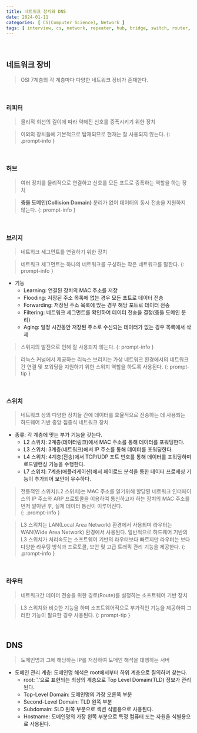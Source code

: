 ```yaml
---
title: 네트워크 장치와 DNS
date: 2024-01-11
categories: [ CS(Computer Science), Network ]
tags: [ interview, cs, network, repeater, hub, bridge, switch, router, dns ]
---
```


<br>

## 네트워크 장비

> OSI 7계층의 각 계층마다 다양한 네트워크 장비가 존재한다.

<br>

### 리피터

> 물리적 회선의 길이에 따라 약해진 신호를 증폭시키기 위한 장치

> 이외의 장치들에 기본적으로 탑재되므로 현재는 잘 사용되지 않는다.
{: .prompt-info }

<br>

### 허브

> 여러 장치를 물리적으로 연결하고 신호를 모든 포트로 증폭하는 역할을 하는 장치

> **충돌 도메인(Collision Domain)** 분리가 없어 데이터의 동시 전송을 지원하지 않는다.
{: prompt-info }

<br>

### 브리지

> 네트워크 세그먼트를 연결하기 위한 장치

> 네트워크 세그먼트는 하나의 네트워크를 구성하는 작은 네트워크를 말한다.
{: prompt-info }

- 기능
  - Learning: 연결된 장치의 MAC 주소를 저장
  - Flooding: 저장된 주소 목록에 없는 경우 모든 포트로 데이터 전송
  - Forwarding: 저장된 주소 목록에 있는 경우 해당 포트로 데이터 전송
  - Filtering: 네트워크 세그먼트를 확인하여 데이터 전송을 결정(충돌 도메인 분리)
  - Aging: 일정 시간동안 저장된 주소로 수신되는 데이터가 없는 경우 목록에서 삭제

> 스위치의 발전으로 인해 잘 사용되지 않는다.
{: prompt-info }

> 리눅스 커널에서 제공하는 리눅스 브리지는 가상 네트워크 환경에서의 네트워크간 연결 및 포워딩을 지원하기 위한 스위치 역할을 하도록 사용된다.
{: prompt-tip }

<br>

### 스위치

> 네트워크 상의 다양한 장치들 간에 데이터를 효율적으로 전송하는 데 사용되는 하드웨어 기반 중앙 집중식 네트워크 장치

- 종류: 각 계층에 맞는 부가 기능을 갖는다.
  - L2 스위치: 2계층(데이터링크)에서 MAC 주소를 통해 데이터를 포워딩한다.
  - L3 스위치: 3계층(네트워크)에서 IP 주소를 통해 데이터를 포워딩한다.
  - L4 스위치: 4계층(전송)에서 TCP/UDP 포트 번호를 통해 데이터를 포워딩하며 로드밸런싱 기능을 수행한다.
  - L7 스위치: 7계층(애플리케이션)에서 페이로드 분석을 통한 데이터 프로세싱 기능이 추가되어 보안이 우수하다.

> 전통적인 스위치(L2 스위치)는 MAC 주소를 알기위해 할당된 네트워크 인터페이스의 IP 주소와 ARP 프로토콜을 이용하여 통신하고자 하는 장치의 MAC 주소를 먼저 알아낸 후, 실제 데이터 통신이 이루어진다.  
{: .prompt-info }

> L3 스위치는 LAN(Local Area Network) 환경에서 사용되며 라우터는 WAN(Wide Area Network) 환경에서 사용된다. 일반적으로 하드웨어 기반의 L3 스위치가 처리속도는 소프트웨어 기반의 라우터보다 빠르지만 라우터는 보다 다양한 라우팅 방식과 프로토콜, 보안 및 고급 트래픽 관리 기능을 제공한다.
{: .prompt-info }

<br>

### 라우터

> 네트워크간 데이터 전송을 위한 경로(Route)를 설정하는 소프트웨어 기반 장치

> L3 스위치와 비슷한 기능을 하며 소프트웨어적으로 부가적인 기능을 제공하여 그러한 기능이 필요한 경우 사용된다.
{: prompt-tip }

<br>

## DNS

> 도메인명과 그에 해당하는 IP를 저장하여 도메인 해석을 대행하는 서버

- 도메인 관리 계층: 도메인명 해석은 root에서부터 하위 계층으로 질의하며 찾는다.
  - root: '.'으로 표현되는 최상의 계층으로 Top Level Domain(TLD) 정보가 관리된다.
  - Top-Level Domain: 도메인명의 가장 오른쪽 부분
  - Second-Level Domain: TLD 왼쪽 부분
  - Subdomain: SLD 왼쪽 부분으로 섹션 식별용으로 사용된다.
  - Hostname: 도메인명의 가장 왼쪽 부분으로 특정 컴퓨터 또는 자원을 식별용으로 사용된다.
